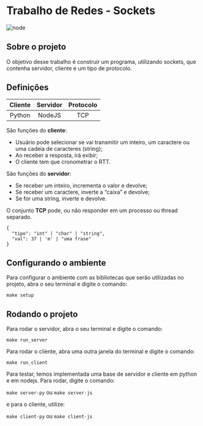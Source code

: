 # Trabalho de Redes - Sockets

![node](https://img.shields.io/badge/node-10.16.2-blue "Node 10.16.2")

## Sobre o projeto

O objetivo desse trabalho é construir um programa, utilizando sockets, que contenha servidor, cliente e um tipo de protocolo. 

## Definições

| Cliente   |  Servidor | Protocolo  |
| :-------: | :-------: | :--------: |
|  Python   |  NodeJS   |    TCP     |


São funções do **cliente**:
- Usuário pode selecionar se vai transmitir um inteiro, um caractere ou uma cadeia de
caracteres (string);
- Ao receber a resposta, irá exibir;
- O cliente tem que cronometrar o RTT.

São funções do **servidor**:
- Se receber um inteiro, incrementa o valor e devolve;
- Se receber um caractere, inverte a “caixa” e devolve;
- Se for uma string, inverte e devolve.

O conjunto **TCP** pode, ou não responder em um processo ou thread separado.

```
{
  "tipo": "int" | "char" | "string", 
  "val": 37 | 'm' | "uma frase"
}
```

## Configurando o ambiente

Para configurar o ambiente com as bibliotecas que serão utilizadas no projeto, abra o seu terminal e digite o comando:

```shell
make setup
```

## Rodando o projeto

Para rodar o servidor, abra o seu terminal e digite o comando:

```shell
make run_server
```

Para rodar o cliente, abra uma outra janela do terminal e digite o comando:

```shell
make run_client
```

Para testar, temos implementada uma base de servidor e cliente em python e em nodejs. Para rodar, digite o comando:

`make server-py` ou `make server-js`

e para o cliente, utilize:

`make client-py` ou `make client-js`
